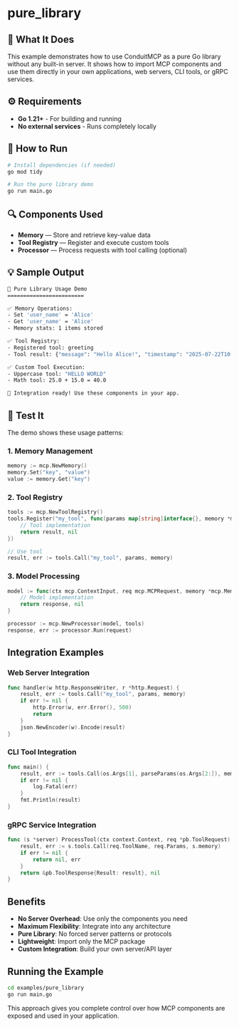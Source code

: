 # pure_library

## 🧠 What It Does

This example demonstrates how to use ConduitMCP as a pure Go library without any built-in server. It shows how to import MCP components and use them directly in your own applications, web servers, CLI tools, or gRPC services.

## ⚙️ Requirements

- **Go 1.21+** - For building and running
- **No external services** - Runs completely locally

## 🚀 How to Run

```bash
# Install dependencies (if needed)
go mod tidy

# Run the pure library demo
go run main.go
```

## 🔍 Components Used

- **Memory** — Store and retrieve key-value data
- **Tool Registry** — Register and execute custom tools
- **Processor** — Process requests with tool calling (optional)

## 💡 Sample Output

```bash
🔧 Pure Library Usage Demo
========================

✅ Memory Operations:
- Set 'user_name' = 'Alice'  
- Get 'user_name' = 'Alice'
- Memory stats: 1 items stored

✅ Tool Registry:
- Registered tool: greeting
- Tool result: {"message": "Hello Alice!", "timestamp": "2025-07-22T10:30:00Z"}

✅ Custom Tool Execution:
- Uppercase tool: "HELLO WORLD"
- Math tool: 25.0 + 15.0 = 40.0

🎯 Integration ready! Use these components in your app.
```

## 🧪 Test It

The demo shows these usage patterns:

### 1. Memory Management
```go
memory := mcp.NewMemory()
memory.Set("key", "value")
value := memory.Get("key")
```

### 2. Tool Registry
```go
tools := mcp.NewToolRegistry()
tools.Register("my_tool", func(params map[string]interface{}, memory *mcp.Memory) (interface{}, error) {
    // Tool implementation
    return result, nil
})

// Use tool
result, err := tools.Call("my_tool", params, memory)
```

### 3. Model Processing
```go
model := func(ctx mcp.ContextInput, req mcp.MCPRequest, memory *mcp.Memory, onToken mcp.StreamCallback) (string, error) {
    // Model implementation
    return response, nil
}

processor := mcp.NewProcessor(model, tools)
response, err := processor.Run(request)
```

## Integration Examples

### Web Server Integration
```go
func handler(w http.ResponseWriter, r *http.Request) {
    result, err := tools.Call("my_tool", params, memory)
    if err != nil {
        http.Error(w, err.Error(), 500)
        return
    }
    json.NewEncoder(w).Encode(result)
}
```

### CLI Tool Integration
```go
func main() {
    result, err := tools.Call(os.Args[1], parseParams(os.Args[2:]), memory)
    if err != nil {
        log.Fatal(err)
    }
    fmt.Println(result)
}
```

### gRPC Service Integration
```go
func (s *server) ProcessTool(ctx context.Context, req *pb.ToolRequest) (*pb.ToolResponse, error) {
    result, err := s.tools.Call(req.ToolName, req.Params, s.memory)
    if err != nil {
        return nil, err
    }
    return &pb.ToolResponse{Result: result}, nil
}
```

## Benefits

- **No Server Overhead**: Use only the components you need
- **Maximum Flexibility**: Integrate into any architecture
- **Pure Library**: No forced server patterns or protocols
- **Lightweight**: Import only the MCP package
- **Custom Integration**: Build your own server/API layer

## Running the Example

```bash
cd examples/pure_library
go run main.go
```

This approach gives you complete control over how MCP components are exposed and used in your application.
